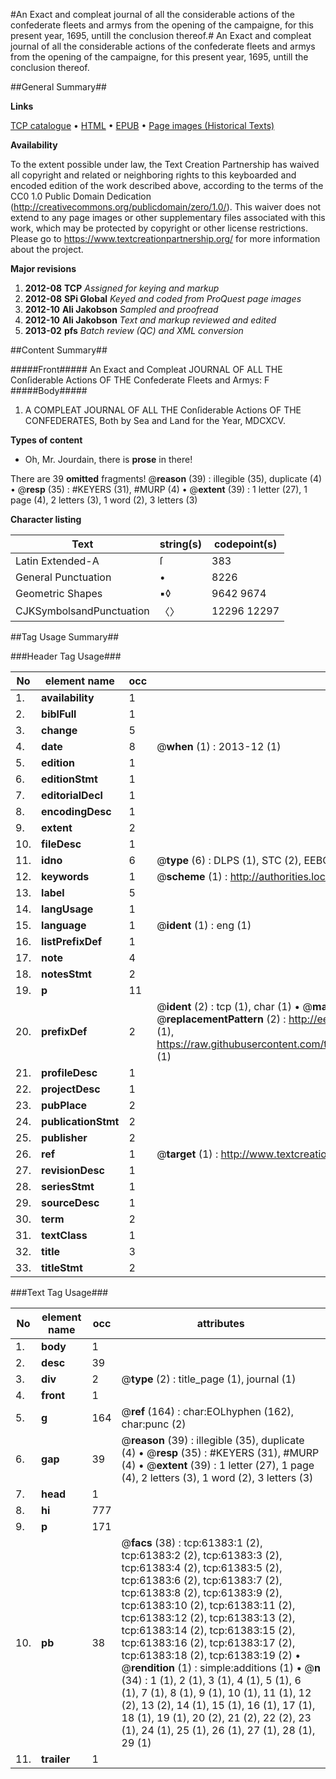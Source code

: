 #An Exact and compleat journal of all the considerable actions of the confederate fleets and armys from the opening of the campaigne, for this present year, 1695, untill the conclusion thereof.#
An Exact and compleat journal of all the considerable actions of the confederate fleets and armys from the opening of the campaigne, for this present year, 1695, untill the conclusion thereof.

##General Summary##

**Links**

[TCP catalogue](http://www.ota.ox.ac.uk/tcp/)  • 
[HTML](http://tei.it.ox.ac.uk/tcp/Texts-HTML/free/A38/A38874.html)  • 
[EPUB](http://tei.it.ox.ac.uk/tcp/Texts-EPUB/free/A38/A38874.epub) • 
[Page images (Historical Texts)](https://historicaltexts.jisc.ac.uk/eebo-12405501e)

**Availability**

To the extent possible under law, the Text Creation Partnership has waived all copyright and related or neighboring rights to this keyboarded and encoded edition of the work described above, according to the terms of the CC0 1.0 Public Domain Dedication (http://creativecommons.org/publicdomain/zero/1.0/). This waiver does not extend to any page images or other supplementary files associated with this work, which may be protected by copyright or other license restrictions. Please go to https://www.textcreationpartnership.org/ for more information about the project.

**Major revisions**

1. __2012-08__ __TCP__ *Assigned for keying and markup*
1. __2012-08__ __SPi Global__ *Keyed and coded from ProQuest page images*
1. __2012-10__ __Ali Jakobson__ *Sampled and proofread*
1. __2012-10__ __Ali Jakobson__ *Text and markup reviewed and edited*
1. __2013-02__ __pfs__ *Batch review (QC) and XML conversion*

##Content Summary##

#####Front#####
An Exact and Compleat JOURNAL OF ALL THE Conſiderable Actions OF THE Confederate Fleets and Armys: F
#####Body#####

1. A COMPLEAT JOURNAL OF ALL THE Conſiderable Actions OF THE CONFEDERATES, Both by Sea and Land for the Year, MDCXCV.

**Types of content**

  * Oh, Mr. Jourdain, there is **prose** in there!

There are 39 **omitted** fragments! 
 @__reason__ (39) : illegible (35), duplicate (4)  •  @__resp__ (35) : #KEYERS (31), #MURP (4)  •  @__extent__ (39) : 1 letter (27), 1 page (4), 2 letters (3), 1 word (2), 3 letters (3)

**Character listing**


|Text|string(s)|codepoint(s)|
|---|---|---|
|Latin Extended-A|ſ|383|
|General Punctuation|•|8226|
|Geometric Shapes|▪◊|9642 9674|
|CJKSymbolsandPunctuation|〈〉|12296 12297|

##Tag Usage Summary##

###Header Tag Usage###

|No|element name|occ|attributes|
|---|---|---|---|
|1.|__availability__|1||
|2.|__biblFull__|1||
|3.|__change__|5||
|4.|__date__|8| @__when__ (1) : 2013-12 (1)|
|5.|__edition__|1||
|6.|__editionStmt__|1||
|7.|__editorialDecl__|1||
|8.|__encodingDesc__|1||
|9.|__extent__|2||
|10.|__fileDesc__|1||
|11.|__idno__|6| @__type__ (6) : DLPS (1), STC (2), EEBO-CITATION (1), OCLC (1), VID (1)|
|12.|__keywords__|1| @__scheme__ (1) : http://authorities.loc.gov/ (1)|
|13.|__label__|5||
|14.|__langUsage__|1||
|15.|__language__|1| @__ident__ (1) : eng (1)|
|16.|__listPrefixDef__|1||
|17.|__note__|4||
|18.|__notesStmt__|2||
|19.|__p__|11||
|20.|__prefixDef__|2| @__ident__ (2) : tcp (1), char (1)  •  @__matchPattern__ (2) : ([0-9\-]+):([0-9IVX]+) (1), (.+) (1)  •  @__replacementPattern__ (2) : http://eebo.chadwyck.com/downloadtiff?vid=$1&page=$2 (1), https://raw.githubusercontent.com/textcreationpartnership/Texts/master/tcpchars.xml#$1 (1)|
|21.|__profileDesc__|1||
|22.|__projectDesc__|1||
|23.|__pubPlace__|2||
|24.|__publicationStmt__|2||
|25.|__publisher__|2||
|26.|__ref__|1| @__target__ (1) : http://www.textcreationpartnership.org/docs/. (1)|
|27.|__revisionDesc__|1||
|28.|__seriesStmt__|1||
|29.|__sourceDesc__|1||
|30.|__term__|2||
|31.|__textClass__|1||
|32.|__title__|3||
|33.|__titleStmt__|2||


###Text Tag Usage###

|No|element name|occ|attributes|
|---|---|---|---|
|1.|__body__|1||
|2.|__desc__|39||
|3.|__div__|2| @__type__ (2) : title_page (1), journal (1)|
|4.|__front__|1||
|5.|__g__|164| @__ref__ (164) : char:EOLhyphen (162), char:punc (2)|
|6.|__gap__|39| @__reason__ (39) : illegible (35), duplicate (4)  •  @__resp__ (35) : #KEYERS (31), #MURP (4)  •  @__extent__ (39) : 1 letter (27), 1 page (4), 2 letters (3), 1 word (2), 3 letters (3)|
|7.|__head__|1||
|8.|__hi__|777||
|9.|__p__|171||
|10.|__pb__|38| @__facs__ (38) : tcp:61383:1 (2), tcp:61383:2 (2), tcp:61383:3 (2), tcp:61383:4 (2), tcp:61383:5 (2), tcp:61383:6 (2), tcp:61383:7 (2), tcp:61383:8 (2), tcp:61383:9 (2), tcp:61383:10 (2), tcp:61383:11 (2), tcp:61383:12 (2), tcp:61383:13 (2), tcp:61383:14 (2), tcp:61383:15 (2), tcp:61383:16 (2), tcp:61383:17 (2), tcp:61383:18 (2), tcp:61383:19 (2)  •  @__rendition__ (1) : simple:additions (1)  •  @__n__ (34) : 1 (1), 2 (1), 3 (1), 4 (1), 5 (1), 6 (1), 7 (1), 8 (1), 9 (1), 10 (1), 11 (1), 12 (2), 13 (2), 14 (1), 15 (1), 16 (1), 17 (1), 18 (1), 19 (1), 20 (2), 21 (2), 22 (2), 23 (1), 24 (1), 25 (1), 26 (1), 27 (1), 28 (1), 29 (1)|
|11.|__trailer__|1||
